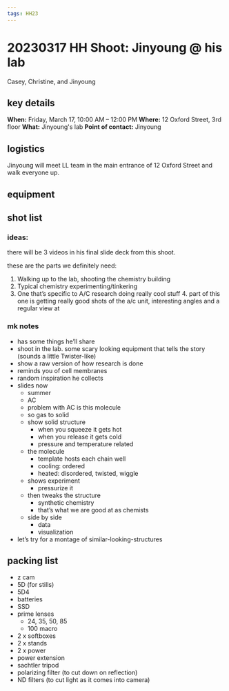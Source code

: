 ```yaml
---
tags: HH23
---
```

# 20230317 HH Shoot: Jinyoung @ his lab
Casey, Christine, and Jinyoung
## key details
**When:** Friday, March 17, 10:00 AM – 12:00 PM
**Where:** 12 Oxford Street, 3rd floor
**What:** Jinyoung's lab
**Point of contact:** Jinyoung

## logistics
Jinyoung will meet LL team in the main entrance of 12 Oxford Street and walk everyone up.

## equipment 


## shot list
### ideas:
there will be 3 videos in his final slide deck from this shoot.

these are the parts we definitely need:
1. Walking up to the lab, shooting the chemistry building
2. Typical chemistry experimenting/tinkering
3. One that’s specific to A/C research doing really cool stuff
    4. part of this one is getting really good shots of the a/c unit, interesting angles and a regular view at


### mk notes
* has some things he’ll share
* shoot in the lab. some scary looking equipment that tells the story (sounds a little Twister-like)
* show a raw version of how research is done
* reminds you of cell membranes
* random inspiration he collects
* slides now
    * summer
    * AC
    * problem with AC is this molecule
    * so gas to solid
    * show solid structure
        * when you squeeze it gets hot
        * when you release it gets cold
        * pressure and temperature related
    * the molecule
        * template hosts each chain well
        * cooling: ordered
        * heated: disordered, twisted, wiggle
    * shows experiment
        * pressurize it 
    * then tweaks the structure
        * synthetic chemistry
        * that’s what we are good at as chemists
    * side by side
        * data
        * visualization
* let’s try for a montage of similar-looking-structures

## packing list
* z cam
* 5D (for stills)
* 5D4
* batteries
* SSD
* prime lenses
    * 24, 35, 50, 85
    * 100 macro
* 2 x softboxes
* 2 x stands
* 2 x power
* power extension
* sachtler tripod
* polarizing filter (to cut down on reflection)
* ND filters (to cut light as it comes into camera)